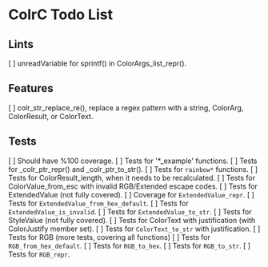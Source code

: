 # ColrC Todo List

## Lints
[ ] unreadVariable for sprintf() in ColorArgs_list_repr().

## Features
[ ] colr_str_replace_re(), replace a regex pattern with a string, ColorArg,
    ColorResult, or ColorText.

## Tests
[ ] Should have %100 coverage.
    [ ] Tests for '*_example' functions.
    [ ] Tests for _colr_ptr_repr() and _colr_ptr_to_str().
    [ ] Tests for `rainbow*` functions.
    [ ] Tests for ColorResult_length, when it needs to be recalculated.
    [ ] Tests for ColorValue_from_esc with invalid RGB/Extended escape codes.
    [ ] Tests for ExtendedValue (not fully covered).
        [ ] Coverage for `ExtendedValue_repr`.
        [ ] Tests for `ExtendedValue_from_hex_default`.
        [ ] Tests for `ExtendedValue_is_invalid`.
        [ ] Tests for `ExtendedValue_to_str`.
    [ ] Tests for StyleValue (not fully covered).
    [ ] Tests for ColorText with justification (with ColorJustify member set).
        [ ] Tests for `ColorText_to_str` with justification.
    [ ] Tests for RGB (more tests, covering all functions)
        [ ] Tests for `RGB_from_hex_default`.
        [ ] Tests for `RGB_to_hex`.
        [ ] Tests for `RGB_to_str`.
        [ ] Tests for `RGB_repr`.
